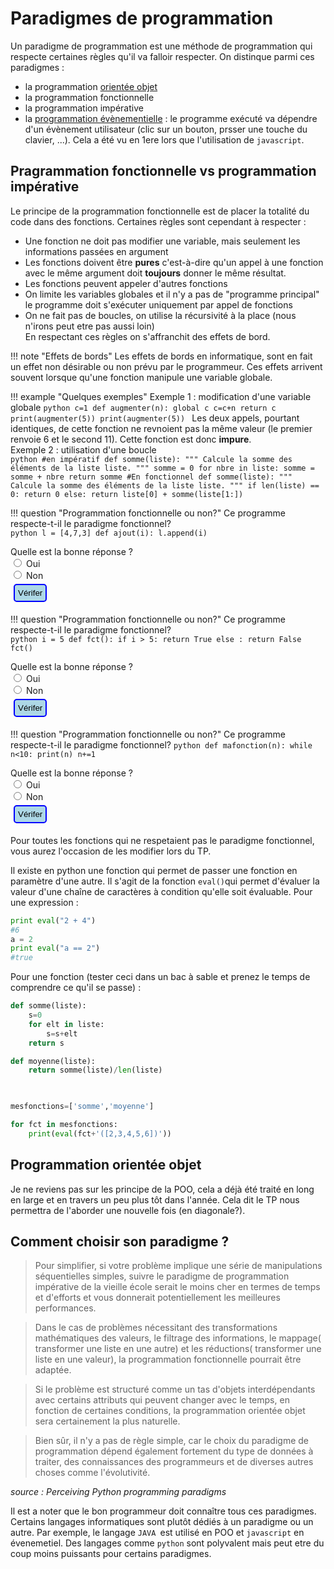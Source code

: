 # Paradigmes de programmation

Un paradigme de programmation est une méthode de programmation qui respecte certaines règles qu'il va falloir respecter.
On distinque parmi ces paradigmes :  
- la programmation [orientée objet](https://mbachelier1.github.io/site_TNSI/Structure/POO.html)  
- la programmation fonctionnelle  
- la programmation impérative  
- la [programmation évènementielle](https://mbachelier1.github.io/site_1NSI/IHM/javascript/programmation_evenementielle.html) : le programme exécuté va dépendre d'un évènement utilisateur (clic sur un bouton, prsser une touche du clavier, ...). Cela a été vu en 1ere lors que l'utilisation de `javascript`.  


## Pragrammation fonctionnelle vs programmation impérative
Le principe de la programmation fonctionnelle est de placer la totalité du code dans des fonctions. Certaines règles sont cependant à respecter :
- Une fonction ne doit pas modifier une variable, mais seulement les informations passées en argument  
- Les fonctions doivent être **pures** c'est-à-dire qu'un appel à une fonction avec le même argument doit **toujours** donner le même résultat.   
- Les fonctions peuvent appeler d'autres fonctions  
- On limite les variables globales et il n'y a pas de "programme principal" le programme doit s'exécuter uniquement par appel de fonctions  
- On ne fait pas de boucles, on utilise la récursivité à la place (nous n'irons peut etre pas aussi loin)  
En respectant ces règles on s'affranchit des effets de bord.    

!!! note "Effets de bords"
	Les effets de bords en informatique, sont en fait un effet non désirable ou non prévu par le programmeur. Ces effets arrivent souvent lorsque qu'une fonction manipule une variable globale.  

!!! example "Quelques exemples"
	Exemple 1 : modification d'une variable globale
	```python
	c=1
	def augmenter(n):
	    global c
	    c=c+n
	    return c
	print(augmenter(5))
	print(augmenter(5))
	```
	Les deux appels, pourtant identiques, de cette fonction ne revnoient pas la même valeur (le premier renvoie 6 et le second 11). Cette fonction est donc **impure**.  
	Exemple 2 : utilisation d'une boucle  
	```python
	#en impératif
	def somme(liste):
	    """
	    Calcule la somme des éléments de la liste liste.
	    """
	    somme = 0
	    for nbre in liste:
	        somme = somme + nbre
	    return somme
	#En fonctionnel
	def somme(liste):
	    """
	    Calcule la somme des éléments de la liste liste.
	    """
	    if len(liste) == 0:
	        return 0
	    else:
	        return liste[0] + somme(liste[1:])
	```


!!! question "Programmation fonctionnelle ou non?"
	Ce programme respecte-t-il le paradigme fonctionnel?  
	```python
	l = [4,7,3]
	def ajout(i):
	  l.append(i)
	```
	<div id="QCU">
	<div id="enonce_question">
	    Quelle est la bonne réponse ?
	</div><form id="test1">
	    <label><input type="radio" name="test" value="oui"> Oui</label><br>
	    <label><input type="radio" name="test" value="non" > Non</label><br>
	    <input  type="button" style="margin:5px; padding:5px;  background-color : lightblue; border : solid 2px blue; border-radius : 5px;" onclick="reactionQCU1()" value="Vérifer"> 
	    <input id="bouAffQCU1" type="button" onclick="AfficheQCU1()" value="Correction" style="display:none;"><br>
	</form></div>
	        <div id="messageQCU1"></div>
	        <div id="correctionQCU1" style="display:none;"> <p> La bonne réponse est Non car elle modifie une variable exterieure.</p></div>
	   
!!! question "Programmation fonctionnelle ou non?"
	Ce programme respecte-t-il le paradigme fonctionnel?  
	```python
		i = 5
		def fct():
		  if i > 5:
		    return True
		  else :
		    return False
		fct()
	 ```
	 <div id="QCU">
	<div id="enonce_question">
	    Quelle est la bonne réponse ?
	</div><form id="test2">
	    <label><input type="radio" name="test" value="oui"> Oui</label><br>
	    <label><input type="radio" name="test" value="non" > Non</label><br>
	    <input  type="button" style="margin:5px; padding:5px;  background-color : lightblue; border : solid 2px blue; border-radius : 5px;" onclick="reactionQCU2()" value="Vérifer"> 
	    <input id="bouAffQCU2" type="button" onclick="AfficheQCU2()" value="Correction" style="display:none;"><br>
	</form></div>
	        <div id="messageQCU2"></div>
	        <div id="correctionQCU2" style="display:none;"> <p> La bonne réponse est Non car elle modifie une variable exterieure.</p></div>

!!! question "Programmation fonctionnelle ou non?"
	Ce programme respecte-t-il le paradigme fonctionnel?
	```python
	def mafonction(n):
	    while n<10:
	        print(n)
	        n+=1
	```   
	 <div id="QCU">
	<div id="enonce_question">
	    Quelle est la bonne réponse ?
	</div><form id="test3">
	    <label><input type="radio" name="test" value="oui"> Oui</label><br>
	    <label><input type="radio" name="test" value="non" > Non</label><br>
	    <input  type="button" style="margin:5px; padding:5px;  background-color : lightblue; border : solid 2px blue; border-radius : 5px;" onclick="reactionQCU3()" value="Vérifer"> 
	    <input id="bouAffQCU3" type="button" onclick="AfficheQCU3()" value="Correction" style="display:none;"><br>
	</form></div>
	        <div id="messageQCU3"></div>
	        <div id="correctionQCU3" style="display:none;"> <p> La bonne réponse est Non car elle utilise une boucle `while`.</p></div>

    
Pour toutes les fonctions qui ne respetaient pas le paradigme fonctionnel, vous aurez l'occasion de les modifier lors du TP.

Il existe en python une fonction qui permet de passer une fonction en paramètre d'une autre. Il s'agit de la fonction `eval()`qui permet d'évaluer la valeur d'une chaîne de caractères à condition qu'elle soit évaluable.
Pour une expression : 
```python
print eval("2 + 4")
#6
a = 2
print eval("a == 2")
#true
``` 
Pour une fonction (tester ceci dans un bac à sable et prenez le temps de comprendre ce qu'il se passe) :   
```python
def somme(liste):
    s=0
    for elt in liste:
        s=s+elt
    return s

def moyenne(liste):
    return somme(liste)/len(liste)
    


mesfonctions=['somme','moyenne']

for fct in mesfonctions:
    print(eval(fct+'([2,3,4,5,6])'))
```

## Programmation orientée objet
Je ne reviens pas sur les principe de la POO, cela a déjà été traité en long en large et en travers un peu plus tôt dans l'année. Cela dit le TP nous permettra de l'aborder une nouvelle fois (en diagonale?).  


## Comment choisir son paradigme ?


>Pour simplifier, si votre problème implique une série de manipulations séquentielles simples, suivre le paradigme de programmation impérative de la vieille école serait le moins cher en termes de temps et d'efforts et vous donnerait potentiellement les meilleures performances. 

>Dans le cas de problèmes nécessitant des transformations mathématiques des valeurs, le filtrage des informations, le mappage( transformer une liste en une autre) et les réductions( transformer une liste en une valeur), la programmation fonctionnelle pourrait être adaptée. 

>Si le problème est structuré comme un tas d'objets interdépendants avec certains attributs qui peuvent changer avec le temps, en fonction de certaines conditions, la programmation orientée objet sera certainement la plus naturelle. 

>Bien sûr, il n'y a pas de règle simple, car le choix du paradigme de programmation dépend également fortement du type de données à traiter, des connaissances des programmeurs et de diverses autres choses comme l'évolutivité. 

*source : Perceiving Python programming paradigms*  

Il est a noter que le bon programmeur doit connaître tous ces paradigmes. Certains langages informatiques sont plutôt dédiés à un paradigme ou un autre. Par exemple, le langage `JAVA `est utilisé en POO et `javascript` en évenemetiel. Des langages comme `python` sont polyvalent mais peut etre du coup moins puissants pour certains paradigmes.

<script>
/*-------------------------------------------------------------------------------------------------------*/
/*Question à choix unique*/

function reactionQCU1(){
	var style;
	var msg;
	var reponse = document.getElementById("test1");
	var rep=reponse.elements["test"].value;
	if (rep=="non"){msg='bonne réponse';
	style='style="color:green;"';
	}
	else {msg='mauvaise reponse';
	style='style="color:red;"';
	}
	document.getElementById("messageQCU1").innerHTML='<p '+style+'>'+msg+'</p>';
	document.getElementById("bouAffQCU1").style="margin:5px; padding:5px;  background-color : lightblue; border : solid 2px blue; border-radius : 5px;display:inline;";
}
/*affiche la réponse si on clique sur le bouton correction*/
function AfficheQCU1(){
	document.getElementById("correctionQCU1").style="display:block;";
}

/*-------------------------------------------------------------------------------------------------------*/
/*Question à choix unique*/

function reactionQCU2(){
	var style;
	var msg;
	var reponse = document.getElementById("test2");
	var rep=reponse.elements["test"].value;
	if (rep=="non"){msg='bonne réponse';
	style='style="color:green;"';
	}
	else {msg='mauvaise reponse';
	style='style="color:red;"';
	}
	document.getElementById("messageQCU2").innerHTML='<p '+style+'>'+msg+'</p>';
	document.getElementById("bouAffQCU2").style="margin:5px; padding:5px;  background-color : lightblue; border : solid 2px blue; border-radius : 5px;display:inline;";
}
/*affiche la réponse si on clique sur le bouton correction*/
function AfficheQCU2(){
	document.getElementById("correctionQCU2").style="display:block;";
}

function reactionQCU3(){
	var style;
	var msg;
	var reponse = document.getElementById("test3");
	var rep=reponse.elements["test"].value;
	if (rep=="non"){msg='bonne réponse';
	style='style="color:green;"';
	}
	else {msg='mauvaise reponse';
	style='style="color:red;"';
	}
	document.getElementById("messageQCU3").innerHTML='<p '+style+'>'+msg+'</p>';
	document.getElementById("bouAffQCU3").style="margin:5px; padding:5px;  background-color : lightblue; border : solid 2px blue; border-radius : 5px;display:inline;";
}
/*affiche la réponse si on clique sur le bouton correction*/
function AfficheQCU3(){
	document.getElementById("correctionQCU3").style="display:block;";
}
</script>